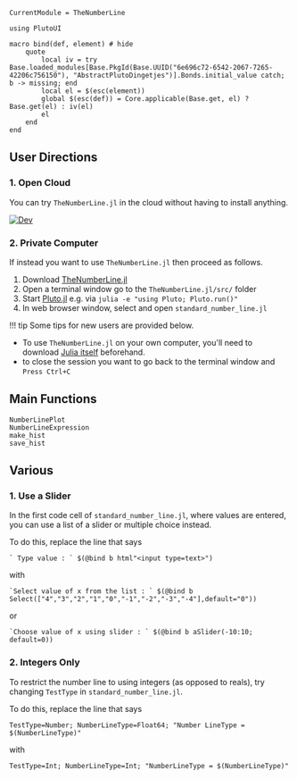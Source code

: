 ```@meta
CurrentModule = TheNumberLine

using PlutoUI

macro bind(def, element) # hide
    quote
        local iv = try Base.loaded_modules[Base.PkgId(Base.UUID("6e696c72-6542-2067-7265-42206c756150"), "AbstractPlutoDingetjes")].Bonds.initial_value catch; b -> missing; end
        local el = $(esc(element))
        global $(esc(def)) = Core.applicable(Base.get, el) ? Base.get(el) : iv(el)
        el
    end
end
```

## User Directions

### 1. Open Cloud

You can try `TheNumberLine.jl` in the cloud without having to install anything.

[![Dev](https://img.shields.io/badge/open-cloud-blue.svg)](https://gesis.mybinder.org/v2/gh/JuliaClimate/Notebooks/HEAD?urlpath=lab)

### 2. Private Computer

If instead you want to use `TheNumberLine.jl` then proceed as follows.

1. Download [TheNumberLine.jl](https://github.com/gaelforget/TheNumberLine.jl)
2. Open a terminal window go to the `TheNumberLine.jl/src/` folder
3. Start [Pluto.jl](https://github.com/fonsp/Pluto.jl) e.g. via `julia -e "using Pluto; Pluto.run()"`
4. In web browser window, select and open `standard_number_line.jl`

!!! tip
    Some tips for new users are provided below.

- To use `TheNumberLine.jl` on your own computer, you'll need to download [Julia itself](https://docs.julialang.org/en/v1/) beforehand.
- to close the session you want to go back to the terminal window and `Press Ctrl+C`

## Main Functions

```@docs
NumberLinePlot
NumberLineExpression
make_hist
save_hist
```

## Various

### 1. Use a Slider

In the first code cell of `standard_number_line.jl`, where values are entered, you can use a list of a slider or multiple choice instead.

To do this, replace the line that says

```
` Type value : ` $(@bind b html"<input type=text>")
```

with

```
`Select value of x from the list : ` $(@bind b Select(["4","3","2","1","0","-1","-2","-3","-4"],default="0"))
```

or

```
`Choose value of x using slider : ` $(@bind b aSlider(-10:10; default=0))
```

### 2. Integers Only

To restrict the number line to using integers (as opposed to reals), try changing `TestType` in `standard_number_line.jl`.

To do this, replace the line that says

```
TestType=Number; NumberLineType=Float64; "Number LineType = $(NumberLineType)"
```

with 

```
TestType=Int; NumberLineType=Int; "NumberLineType = $(NumberLineType)"
```

